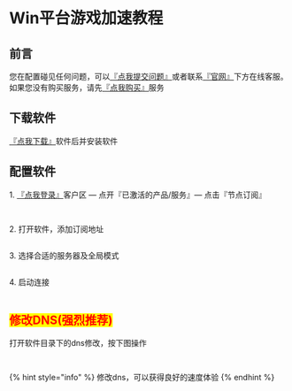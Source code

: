 # Win平台游戏加速教程

## **前言**

您在配置碰见任何问题，可以[『点我提交问题』](https://www.lengjiao.me/submitticket.php)或者联系[『官网』](https://www.lengjiao.me)下方在线客服。如果您没有购买服务，请先[『点我购买』](https://www.lengjiao.me/cart.php)服务

## 下载软件

[『点我下载』](https://alumninpustedutw-my.sharepoint.com/:u:/g/personal/empty\_alumni\_npust\_edu\_tw/EeXO\_X-OUzpLjl20ClC6cBoBsmOEpGE4dSYYPAokAGLDSQ?download=1)软件后并安装软件

## 配置软件

1\. [『点我登录』](https://www.lengjiao.me/clientarea.php)客户区 — 点开『已激活的产品/服务』— 点击『节点订阅』

<figure><img src="https://img.lengjiao.me/win/w1.png" alt=""><figcaption></figcaption></figure>

<figure><img src="https://img.lengjiao.me/win/w2.png" alt=""><figcaption></figcaption></figure>

2\. 打开软件，添加订阅地址

<figure><img src="https://img.lengjiao.me/game/y1.png" alt=""><figcaption></figcaption></figure>

3\. 选择合适的服务器及全局模式

<figure><img src="https://img.lengjiao.me/game/y2.png" alt=""><figcaption></figcaption></figure>

4\. 启动连接

<figure><img src="https://img.lengjiao.me/game/y3.png" alt=""><figcaption></figcaption></figure>

## <mark style="color:red;">修改DNS(强烈推荐)</mark>

打开软件目录下的dns修改，按下图操作

<figure><img src="https://img.lengjiao.me/win/w8.png" alt=""><figcaption></figcaption></figure>

<figure><img src="https://i.imgtg.com/2022/09/11/yOvbD.png" alt=""><figcaption></figcaption></figure>

{% hint style="info" %}
修改dns，可以获得良好的速度体验
{% endhint %}
